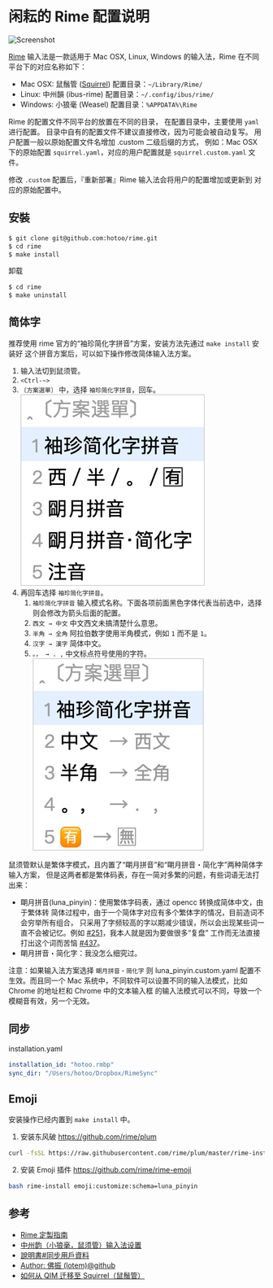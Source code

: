 
# 闲耘的 Rime 配置说明

![Screenshot](./screenshot.png)

[Rime](https://github.com/rime) 输入法是一款适用于 Mac OSX, Linux,
Windows 的输入法，Rime 在不同平台下的对应名称如下：

* Mac OSX: 鼠鬚管 ([Squirrel](https://github.com/rime/squirrel))
    配置目录：`~/Library/Rime/`
* Linux: 中州韻 (ibus-rime)
    配置目录：`~/.config/ibus/rime/`
* Windows: 小狼毫 (Weasel)
    配置目录：`%APPDATA%\Rime`

Rime 的配置文件不同平台的放置在不同的目录，
在配置目录中，主要使用 `yaml` 进行配置。
目录中自有的配置文件不建议直接修改，因为可能会被自动复写。
用户配置一般以原始配置文件名增加 .custom 二级后缀的方式，
例如：Mac OSX 下的原始配置 `squirrel.yaml`，对应的用户配置就是
`squirrel.custom.yaml` 文件。

修改 `.custom` 配置后，『重新部署』Rime 输入法会将用户的配置增加或更新到
对应的原始配置中。

## 安裝

```
$ git clone git@github.com:hotoo/rime.git
$ cd rime
$ make install
```

卸载

```
$ cd rime
$ make uninstall
```

## 简体字

推荐使用 rime 官方的“袖珍简化字拼音”方案，安装方法先通过 `make install` 安装好
这个拼音方案后，可以如下操作修改简体输入法方案。

1. 输入法切到鼠须管。
2. `<Ctrl-~>`
3. `〔方案選單〕` 中，选择 `袖珍简化字拼音`，回车。
  ![Image](assets/1.png)
4. 再回车选择 `袖珍简化字拼音`。
   1. `袖珍简化字拼音` 输入模式名称。下面各项前面黑色字体代表当前选中，选择则会修改为箭头后面的配置。
   2. `西文 → 中文` 中文西文未搞清楚什么意思。
   3. `半角 → 全角` 阿拉伯数字使用半角模式，例如 `1` 而不是 `1`。
   4. `汉字 → 漢字` 简体中文。
   5. `。， → . ,` 中文标点符号使用的字符。
  ![Image](assets/2.png)

鼠须管默认是繁体字模式，且内置了“朙月拼音”和“朙月拼音・简化字”两种简体字输入方案，
但是这两者都是繁体码表，存在一简对多繁的问题，有些词语无法打出来：

- 朙月拼音(luna_pinyin)：使用繁体字码表，通过 opencc 转换成简体中文，由于繁体转
  简体过程中，由于一个简体字对应有多个繁体字的情况，目前造词不会穷举所有组合，
  只采用了字频较高的字以期减少错误，所以会出现某些词一直不会被记忆。例如
  [#251](https://github.com/rime/librime/issues/251)，我本人就是因为要做很多“复盘”
  工作而无法直接打出这个词而苦恼 [#437](https://github.com/rime/squirrel/issues/437)。
- 朙月拼音・简化字：我没怎么细究过。

注意：如果输入法方案选择 `朙月拼音・简化字` 则 luna_pinyin.custom.yaml 配置不生效。而且同一个
Mac 系统中，不同软件可以设置不同的输入法模式，比如 Chrome 的地址栏和 Chrome 中的文本输入框
的输入法模式可以不同，导致一个模糊音有效，另一个无效。

## 同步

installation.yaml

```yaml
installation_id: "hotoo.rmbp"
sync_dir: "/Users/hotoo/Dropbox/RimeSync"
```

## Emoji

安装操作已经内置到 `make install` 中。

1. 安装东风破 https://github.com/rime/plum
  ```bash
  curl -fsSL https://raw.githubusercontent.com/rime/plum/master/rime-install | bash
  ```
2. 安装 Emoji 插件 https://github.com/rime/rime-emoji
  ```bash
  bash rime-install emoji:customize:schema=luna_pinyin
  ```

## 参考
* [Rime 定製指南](https://github.com/rime/home/wiki/CustomizationGuide)
* [中州韵（小狼毫，鼠须管）输入法设置](http://blog.yesmryang.net/rime-setting/)
* [說明書#同步用戶資料](https://github.com/rime/home/wiki/UserGuide#同步用戶資料)
* [Author: 佛振 (lotem)@github](https://github.com/lotem)
* [如何从 QIM 迁移至 Squirrel（鼠鬚管）](http://cocoabob.ddns.net/?p=919)
